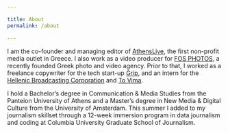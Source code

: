 ```yaml
---

title: About
permalink: /about

---
```


I am the co-founder and managing editor of [AthensLive](http://athenslive.gr/), the first non-profit media outlet in Greece. I also work as a video producer for [FOS PHOTOS](http://www.fosphotos.com/), a recently founded Greek photo and video agency. Prior to that, I worked as a freelance copywriter for the tech start-up [Grip](https://grip.events/), and an intern for the [Hellenic Broadcasting Corporation](http://www.ert.gr/) and [To Vima](http://www.tovima.gr/).

I hold a Bachelor’s degree in Communication & Media Studies from the Panteion University
of Athens and a Master’s degree in New Media & Digital Culture from the University of
Amsterdam. This summer I added to my journalism skillset through a 12-week immersion program in data journalism and coding at Columbia University Graduate School of Journalism.
